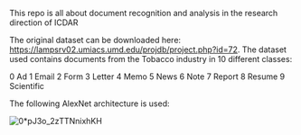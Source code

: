 This repo is all about document recognition and analysis in the research direction of ICDAR


The original dataset can be downloaded here: https://lampsrv02.umiacs.umd.edu/projdb/project.php?id=72.
The dataset used contains documents from the Tobacco industry in 10 different classes:

0 Ad
1 Email
2 Form
3 Letter
4 Memo
5 News
6 Note
7 Report
8 Resume
9 Scientific

The following AlexNet architecture is used:

![0*pJ3o_2zTTNnixhKH](https://user-images.githubusercontent.com/25797655/216047904-bb229cb5-52dd-42c4-87e8-c4b068daac1e.png)

